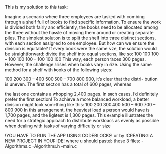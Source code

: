 This is my solution to this task:

Imagine a scenario where three employees are tasked with combing
through a shelf full of books to find specific information. To ensure
the work is divided both fairly and efficiently, the books need to
be allocated among the three without the hassle of moving them
around or creating separate piles. The simplest solution is to split
the shelf into three distinct sections, with each section assigned to
one employee.
But how can we ensure the division is equitable? If every book
were the same size, the solution would be straightforward: divide the
shelf into equal sections, like so:
100 100 100 – 100 100 100 – 100 100 100
This way, each person faces 300 pages.
However, the challenge arises when books vary in size. Using the
same method for a shelf with books of the following sizes:

100 200 300 – 400 500 600 – 700 800 900, it’s clear that the distri-
bution is uneven. The first section has a total of 600 pages, whereas

the last one contains a whopping 2,400 pages. In such cases, I’d
definitely prefer the first section!
To achieve a more balanced workload, a better division might look
something like this:
100 200 300 400 500 – 600 700 – 800 900
In this arrangement, the heaviest load a person would have is 1,700
pages, and the lightest is 1,300 pages. This example illustrates the
need for a strategic approach to distribute workloads as evenly as
possible when dealing with tasks of varying difficulty or size.

!YOU HAVE TO RUN THE APP USING CODEBLOCKS! or by !CREATING A NEW PROJECT IN YOUR IDE! where u should pasteb these 3 files:
-Algorithms.c
-Algorithms.h
-main.c
